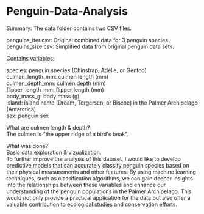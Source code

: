 # Penguin-Data-Analysis

Summary:
The data folder contains two CSV files.

penguins_lter.csv: Original combined data for 3 penguin species.  
penguins_size.csv: Simplified data from original penguin data sets. 

Contains variables:

species: penguin species (Chinstrap, Adélie, or Gentoo)  
culmen_length_mm: culmen length (mm)  
culmen_depth_mm: culmen depth (mm)  
flipper_length_mm: flipper length (mm)  
body_mass_g: body mass (g)  
island: island name (Dream, Torgersen, or Biscoe) in the Palmer Archipelago (Antarctica)  
sex: penguin sex  

What are culmen length & depth?  
The culmen is "the upper ridge of a bird's beak".

What was done?  
Basic data exploration & vizualization.  
To further improve the analysis of this dataset, I would like to develop predictive models that can accurately classify penguin species based on their physical measurements and other features. By using machine learning techniques, such as classification algorithms, we can gain deeper insights into the relationships between these variables and enhance our understanding of the penguin populations in the Palmer Archipelago. This would not only provide a practical application for the data but also offer a valuable contribution to ecological studies and conservation efforts. 
